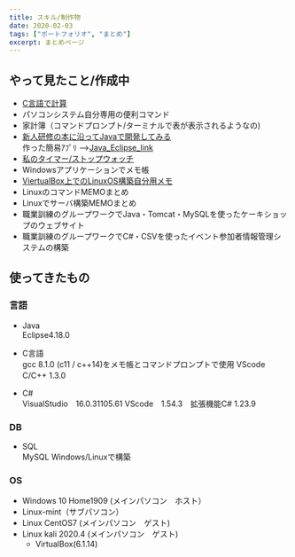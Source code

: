 ```yaml
---
title: スキル/制作物
date: 2020-02-03
tags: ["ポートフォリオ", "まとめ"]
excerpt: まとめページ
---
```

## やって見たこと/作成中

  - [C言語で計算](./C%20Keisanki)
  - パソコンシステム自分専用の便利コマンド
  - 家計簿（コマンドプロンプト/ターミナルで表が表示されるようなの)
  - [新人研修の本に沿ってJavaで開発してみる](./Development_Training)  
    作った簡易ｱﾌﾟﾘ -->[Java_Eclipse_link](https://github.com/rika-9240/Java_I-O_Screen_eclipse/tree/master)
  - [私のタイマー/ストップウォッチ](./MyStopwatch)
  - Windowsアプリケーションでメモ帳
  - [ViertualBox上でのLinuxOS構築自分用メモ](./LinuxOSCreateMemo)
  - LinuxのコマンドMEMOまとめ
  - Linuxでサーバ構築MEMOまとめ
  - 職業訓練のグループワークでJava・Tomcat・MySQLを使ったケーキショップのウェブサイト
  - 職業訓練のグループワークでC#・CSVを使ったイベント参加者情報管理システムの構築


## 使ってきたもの

### 言語
 - Java  
Eclipse4.18.0


 - C言語  
gcc 8.1.0 (c11 / c++14)をメモ帳とコマンドプロンプトで使用
VScode　C/C++ 1.3.0　

 - C#  
VisualStudio　16.0.31105.61
VScode　1.54.3　拡張機能C# 1.23.9

### DB
 - SQL  
 MySQL Windows/Linuxで構築

### OS
 - Windows 10 Home1909 (メインパソコン　ホスト）
 - Linux-mint（サブパソコン）
 - Linux CentOS7 (メインパソコン　ゲスト)
 - Linux kali 2020.4 (メインパソコン　ゲスト)
   - VirtualBox(6.1.14)


